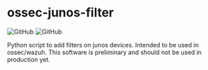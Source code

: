 # ossec-junos-filter
![GitHub](https://img.shields.io/github/license/zerealfox/ossec-junos-filter?style=plastic)
![GitHub](https://img.shields.io/badge/Language-python%203.5+-green.svg?style=plastic)

Python script to add filters on junos devices. Intended to be used in ossec/wazuh.
This software is preliminary and should not be used in production yet.
